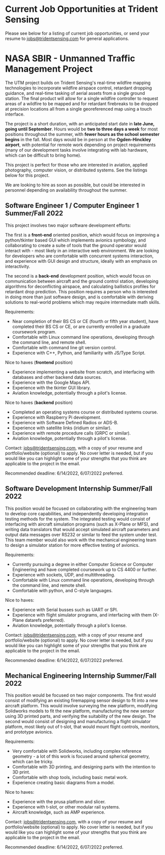 # Current Job Opportunities at Trident Sensing
Please see below for a listing of current job opportunities, or send your resume to jobs@tridentsensing.com for general applications.

# NASA SBIR - Unmanned Traffic Management Project
The UTM project builds on Trident Sensing's real-time wildfire mapping technologies to incorporate wildfire airspace control, retardant dropping guidance, and real-time tasking of aerial assets from a single ground station. The final product will allow for a single wildfire controller to request areas of a wildfire to be mapped and for  retardant firebreaks to be dropped at precision locations all from a single georeferenced map using a touch interface. 

The project is a short duration, with an anticipated start date in **late June, going until September**. Hours would be **two to three days a week** for most positions throughout the summer, with **fewer hours as the school semester begins** in the fall. Most days would be in person at the **Ogden-Hinckley airport**, with potential for remote work depending on project requirements (many of our development tasks involve integrating with lab hardware, which can be difficult to bring home).

This project is perfect for those who are interested in aviation, applied photography, computer vision, or distributed systems. See the listings below for this project.

We are looking to hire as soon as possible, but could be interested in personnel depending on availability throughout the summer.

## Software Engineer 1 / Computer Engineer 1 Summer/Fall 2022
This project involves two major software development efforts:

The first is a **front-end** oriented position, which would focus on improving a python/tkinter based GUI which implements avionics symbology, and collaborating to create a suite of tools that the ground operator would interact with - most likely in an interactive web environment. We are looking for developers who are comfortable with concurrent systems interaction, and experience with GUI design and structure, ideally with an emphasis on interactivity.

The second is a **back-end** development position, which would focus on communication between aircraft and the ground control station, developing algorithms for deconflicting airspace, and calculating ballistics profiles for retardant drop prediction. This position requires a person who is interested in doing more than just software design, and is comfortable with deriving solutions to real-world problems which may require intermediate math skills.

Requirements:
* Near completion of their BS CS or CE (fourth or fifth year student), have completed their BS CS or CE, or are currently enrolled in a graduate coursework program.
* Comfortable with Linux command line operations, developing through the command line, and remote shell.
* Comfortable with command line git version control.
* Experience with C++, Python, and familiarity with JS/Type Script.

Nice to haves (**frontend** position)
* Experience implementing a website from scratch, and interfacing with databases and other backend data sources.
* Experience with the Google Maps API.
* Experience with the tkinter GUI library.
* Aviation knowledge, potentially through a pilot's license. 

Nice to haves (**backend** position)
* Completed an operating systems course or distributed systems course.
* Experience with Raspberry Pi development.
* Experience with Software Defined Radios or ADS-B.
* Experience with satellite links (iridium or similar).
* Experience with remote procedure calls (GRPC or similar).
* Aviation knowledge, potentially through a pilot's license. 

Contact: jobs@tridentsensing.com, with a copy of your resume and portfolio/website (optional) to apply. No cover letter is needed, but if you would like you can highlight some of your strengths that you think are applicable to the project in the email.

Recommended deadline: 6/14/2022, 6/07/2022 preferred.

## Software Development Internship Summer/Fall 2022
This position would be focused on collaborating with the engineering team to develop core capabilities, and independently developing integration testing methods for the system. The integrated testing would consist of interfacing with aircraft simulation programs (such as X-Plane or MFS), and writing data translators that would accept simulated aircraft parameters and output data messages over RS232 or similar to feed the system under test. This team member would also work with the mechanical engineering team to design a simulator station for more effective testing of avionics.

Requirements:
* Currently pursuing a degree in either Computer Science or Computer Engineering and have completed coursework up to CS 4400 or further.
* Experience with sockets, UDP, and multithreading.
* Comfortable with Linux command line operations, developing through the command line, and remote shell.
* Comfortable with python, and C-style languages.

Nice to haves:
* Experience with Serial busses such as UART or SPI.
* Experience with flight simulator programs, and interfacing with them (X-Plane datarefs preferred).
* Aviation knowledge, potentially through a pilot's license. 

Contact: jobs@tridentsensing.com, with a copy of your resume and portfolio/website (optional) to apply. No cover letter is needed, but if you would like you can highlight some of your strengths that you think are applicable to the project in the email.

Recommended deadline: 6/14/2022, 6/07/2022 preferred.

## Mechanical Engineering Internship Summer/Fall 2022
This position would be focused on two major components. The first would consist of modifying an existing firemapping sensor design to fit into a new aircraft platform. This would involve surveying the new platform, modifying Solidworks models to fit the new platform, manufacturing the new sensor using 3D printed parts, and verifying the suitability of the new design. The second would consist of designing and manufacturing a flight simulator platform, most likely out of t-slot, that would mount flight controls, monitors, and prototype avionics.

Requirements:
* Very comfortable with Solidworks, including complex reference geometry - a lot of this work is focused around spherical geometry, which can be tricky.
* Comfortable with 3D printing, and designing parts with the intention to 3D print. 
* Comfortable with shop tools, including basic metal work.
* Experience creating basic diagrams from a model.

Nice to haves:
* Experience with the prusa platform and slicer.
* Experience with t-slot, or other modular rail systems.
* Aircraft knowledge, such as AMP experience.

Contact: jobs@tridentsensing.com, with a copy of your resume and portfolio/website (optional) to apply. No cover letter is needed, but if you would like you can highlight some of your strengths that you think are applicable to the project in the email.

Recommended deadline: 6/14/2022, 6/07/2022 preferred.
